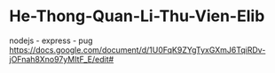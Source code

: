 # He-Thong-Quan-Li-Thu-Vien-Elib
nodejs - express - pug
https://docs.google.com/document/d/1U0FqK9ZYgTyxGXmJ6TqiRDv-jOFnah8Xno97yMItF_E/edit#
